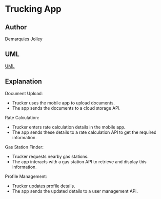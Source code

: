# Trucking App

## Author

Demarquies Jolley

## UML

[UML](./UML.png)

## Explanation

Document Upload:

- Trucker uses the mobile app to upload documents.
- The app sends the documents to a cloud storage API.

Rate Calculation:

- Trucker enters rate calculation details in the mobile app.
- The app sends these details to a rate calculation API to get the required information.

Gas Station Finder:

- Trucker requests nearby gas stations.
- The app interacts with a gas station API to retrieve and display this information.

Profile Management:

- Trucker updates profile details.
- The app sends the updated details to a user management API.
